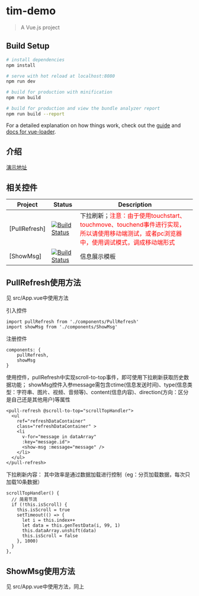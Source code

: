 # tim-demo

> A Vue.js project

## Build Setup

``` bash
# install dependencies
npm install

# serve with hot reload at localhost:8080
npm run dev

# build for production with minification
npm run build

# build for production and view the bundle analyzer report
npm run build --report
```

For a detailed explanation on how things work, check out the [guide](http://vuejs-templates.github.io/webpack/) and [docs for vue-loader](http://vuejs.github.io/vue-loader).

## 介绍

[演示地址](http://120.79.79.144:8080)

## 相关控件
| Project | Status | Description |
|---------|--------|-------------|
| [PullRefresh]          | [![Build Status](https://img.shields.io/circleci/project/github/vuejs/vue-router/dev.svg)](https://circleci.com/gh/vuejs/vue-router) | 下拉刷新；<span style="color:red">注意：由于使用touchstart、touchmove、touchend事件进行实现，所以请使用移动端测试，或者pc浏览器中，使用调试模式，调成移动端形式</span> |
| [ShowMsg]                | [![Build Status](https://img.shields.io/circleci/project/github/vuejs/vue-router/dev.svg)](https://circleci.com/gh/vuejs/vue-router) | 信息展示模板 |

## PullRefresh使用方法

见 src/App.vue中使用方法

引入控件
```
import pullRefresh from './components/PullRefresh'
import showMsg from './components/ShowMsg'
```
注册控件
```
components: {
	pullRefresh,
	showMsg
}
```
使用控件，pullRefresh中实现scroll-to-top事件，即可使用下拉刷新获取历史数据功能；
showMsg控件入参message需包含ctime(信息发送时间)、type(信息类型：字符串、图片、视频、音频等)、content(信息内容)、direction(方向：区分是自己还是其他用户)等属性
```
<pull-refresh @scroll-to-top="scrollTopHandler">
  <ul
    ref="refreshDataContainer"
    class="refreshDataContainer" >
    <li
      v-for="message in dataArray"
      :key="message.id">
      <show-msg :message="message" />
    </li>
  </ul>
</pull-refresh>
```
下拉刷新内容：
其中效率是通过数据加载进行控制（eg：分页加载数据，每次只加载10条数据）
```
scrollTopHandler() {
  // 简易节流
  if (!this.isScroll) {
    this.isScroll = true
    setTimeout(() => {
      let i = this.index++
      let data = this.genTestData(i, 99, 1)
      this.dataArray.unshift(data)
      this.isScroll = false
    }, 1000)
  }
},
```

## ShowMsg使用方法

见 src/App.vue中使用方法，同上